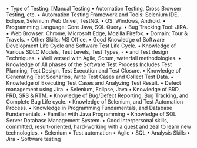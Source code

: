 • Type of Testing: [Manual Testing
• Automation Testing, Cross Browser Testing, etc.
• Automation Testing Framework and Tools: Selenium IDE, Eclipse, Selenium Web Driver, TestNG.
• OS: Windows, Android.
• Programming Language: Core Java, SQL Query.
• Bug Tracking Tool: JIRA.
• Web Browser: Chrome, Microsoft Edge, Mozilla Firefox.
• Domain: Tour & Travels.
• Other Skills: MS Office.
• Good Knowledge of Software Development Life Cycle and Software Test Life Cycle.
• Knowledge of Various SDLC Models, Test Levels, Test Types, -
• and Test design Techniques.
• Well versed with Agile, Scrum, waterfall methodologies.
• Knowledge of All phases of the Software Test Process Includes Test Planning, Test Design, Test
Execution and Test Closure.
• Knowledge of Generating Test Scenarios, Write Test Cases and Collect Test Data.
• Knowledge of Executing Test Cases and Analyzing Test Result.
• Defect management using Jira.
• Selenium, Eclipse, Java
• Knowledge of BRD, FRD, SRS & RTM.
• Knowledge of Bug/Defect Reporting, Bug Tracking, and Complete Bug Life cycle.
• Knowledge of Selenium, and Test Automation Process.
• Knowledge in Programming Fundamentals, and Database Fundamentals.
• Familiar with Java Programming
• Knowledge of SQL Server Database Management System.
• Good interpersonal skills, committed, result-oriented, hard-working with a quest and zeal to learn
new technologies.
• Selenium
• Test automation
• Agile
• SQL
• Analysis Skills
• Jira
• Software testing
